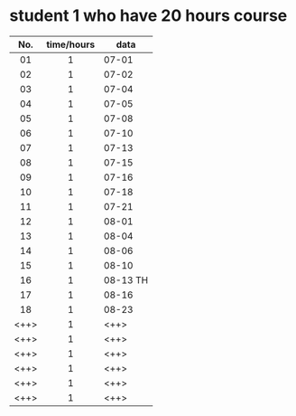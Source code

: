# student 1 who have 20 hours course
|No.|time/hours|data|
|:---:|:---:|---|
|01|1|07-01
|02|1|07-02
|03|1|07-04
|04|1|07-05
|05|1|07-08
|06|1|07-10
|07|1|07-13
|08|1|07-15
|09|1|07-16
|10|1|07-18
|11|1|07-21
|12|1|08-01
|13|1|08-04
|14|1|08-06
|15|1|08-10
|16|1|08-13 TH
|17|1|08-16 
|18|1|08-23
|<++>|1|<++>
|<++>|1|<++>
|<++>|1|<++>
|<++>|1|<++>
|<++>|1|<++>
|<++>|1|<++>

